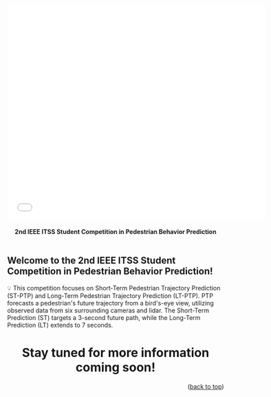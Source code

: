 <div align="center">
  <embed src="images/Flyer_3.pdf" width="600" height="500" type="application/pdf">
  <br>
  <br>
  <strong>2nd IEEE ITSS Student Competition in Pedestrian Behavior Prediction</strong>
  <br>
  <br>
</div>

## Welcome to the 2nd IEEE ITSS Student Competition in Pedestrian Behavior Prediction!

:bulb: This competition focuses on Short-Term Pedestrian Trajectory Prediction (ST-PTP) and Long-Term Pedestrian Trajectory Prediction (LT-PTP). PTP forecasts a pedestrian's future trajectory from a bird's-eye view, utilizing observed data from six surrounding cameras and lidar. The Short-Term Prediction (ST) targets a 3-second future path, while the Long-Term Prediction (LT) extends to 7 seconds.

<h1 align="center">Stay tuned for more information coming soon!</h1>


<p align="right">(<a href="#top">back to top</a>)</p>
